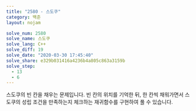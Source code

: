 ```yaml
---
title: "2580 - 스도쿠"
category: 백준
layout: nojam

solve_num: 2580
solve_name: 스도쿠
solve_lang: C++
solve_diff: 19
solve_date: "2020-03-30 17:45:40"
solve_share: e329b031416a4236b4a805c863a3159b
solve_step:
  - 13
  - 6
---
```


스도쿠의 빈 칸을 채우는 문제입니다. 빈 칸의 위치를 기억한 뒤, 한 칸씩 채워가면서 스도쿠의 성립 조건을 만족하는지 체크하는 재귀함수를 구현하여 풀 수 있습니다.
